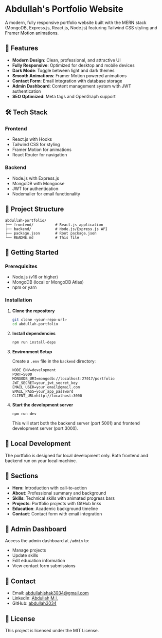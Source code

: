 # Abdullah's Portfolio Website

A modern, fully responsive portfolio website built with the MERN stack (MongoDB, Express.js, React.js, Node.js) featuring Tailwind CSS styling and Framer Motion animations.

## 🚀 Features

- **Modern Design**: Clean, professional, and attractive UI
- **Fully Responsive**: Optimized for desktop and mobile devices
- **Dark Mode**: Toggle between light and dark themes
- **Smooth Animations**: Framer Motion powered animations
- **Contact Form**: Email integration with database storage
- **Admin Dashboard**: Content management system with JWT authentication
- **SEO Optimized**: Meta tags and OpenGraph support

## 🛠️ Tech Stack

### Frontend
- React.js with Hooks
- Tailwind CSS for styling
- Framer Motion for animations
- React Router for navigation

### Backend
- Node.js with Express.js
- MongoDB with Mongoose
- JWT for authentication
- Nodemailer for email functionality

## 📁 Project Structure

```
abdullah-portfolio/
├── frontend/          # React.js application
├── backend/           # Node.js/Express.js API
├── package.json       # Root package.json
└── README.md          # This file
```

## 🚀 Getting Started

### Prerequisites
- Node.js (v16 or higher)
- MongoDB (local or MongoDB Atlas)
- npm or yarn

### Installation

1. **Clone the repository**
   ```bash
   git clone <your-repo-url>
   cd abdullah-portfolio
   ```

2. **Install dependencies**
   ```bash
   npm run install-deps
   ```

3. **Environment Setup**
   
   Create a `.env` file in the `backend` directory:
   ```env
   NODE_ENV=development
   PORT=5000
   MONGODB_URI=mongodb://localhost:27017/portfolio
   JWT_SECRET=your_jwt_secret_key
   EMAIL_USER=your_email@gmail.com
   EMAIL_PASS=your_app_password
   CLIENT_URL=http://localhost:3000
   ```

4. **Start the development server**
   ```bash
   npm run dev
   ```

   This will start both the backend server (port 5001) and frontend development server (port 3000).

## 🚀 Local Development

The portfolio is designed for local development only. Both frontend and backend run on your local machine.

## 📱 Sections

- **Hero**: Introduction with call-to-action
- **About**: Professional summary and background
- **Skills**: Technical skills with animated progress bars
- **Projects**: Portfolio projects with GitHub links
- **Education**: Academic background timeline
- **Contact**: Contact form with email integration

## 🔐 Admin Dashboard

Access the admin dashboard at `/admin` to:
- Manage projects
- Update skills
- Edit education information
- View contact form submissions

## 📧 Contact

- Email: abdullahishak3034@gmail.com
- LinkedIn: [Abdullah M.I.](https://www.linkedin.com/in/abdullah-m-i-8905182b0)
- GitHub: [abdullah3034](https://github.com/abdullah3034)

## 📄 License

This project is licensed under the MIT License.
